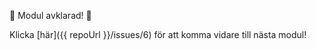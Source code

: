 :tada: Modul avklarad! :tada:

Klicka [här]({{ repoUrl }}/issues/6) för att komma vidare till nästa modul!